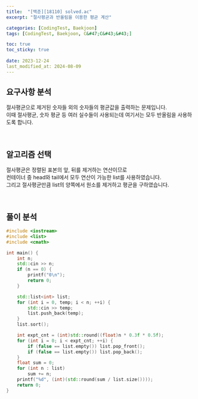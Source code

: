```yaml
---
title:  "[백준][18110] solved.ac"
excerpt: "절사평균과 반올림을 이용한 평균 계산"

categories: [CodingTest, Baekjoon]
tags: [CodingTest, Baekjoon, C&#47;C&#43;&#43;]

toc: true
toc_sticky: true
 
date: 2023-12-24
last_modified_at: 2024-08-09
---
```


## 요구사항 분석

절사평균으로 제거된 숫자들 외의 숫자들의 평균값을 출력하는 문제입니다.  
이때 절사평균, 숫자 평균 등 여러 실수들이 사용되는데 여기서는 모두 반올림을 사용하도록 합니다.

<br/>

## 알고리즘 선택

절사평균은 정렬된 표본의 앞, 뒤를 제거하는 연산이므로  
컨테이너 중 head와 tail에서 모두 연산이 가능한 list를 사용하였습니다.  
그리고 절사평균만큼 list의 양쪽에서 원소를 제거하고 평균을 구하였습니다.

<br/>

## 풀이 분석

```c++
#include <iostream>
#include <list>
#include <cmath>

int main() {
	int n;
	std::cin >> n;
	if (n == 0) {
		printf("0\n");
		return 0;
	}

	std::list<int> list;
	for (int i = 0, temp; i < n; ++i) {
		std::cin >> temp;
		list.push_back(temp);
	}
	list.sort();

	int expt_cnt = (int)std::round((float)n * 0.3f * 0.5f);
	for (int i = 0; i < expt_cnt; ++i) {
		if (false == list.empty()) list.pop_front();
		if (false == list.empty()) list.pop_back();
	}
	float sum = 0;
	for (int n : list)
		sum += n;
	printf("%d", (int)(std::round(sum / list.size())));
	return 0;
}   
   
```

<br/>
